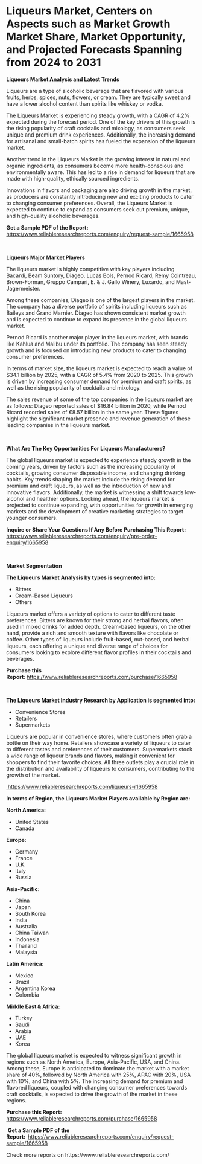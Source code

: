 <p><h1>Liqueurs Market, Centers on Aspects such as Market Growth Market Share, Market Opportunity, and Projected Forecasts Spanning from 2024 to 2031</h1></p><p><strong>Liqueurs Market Analysis and Latest Trends</strong></p>
<p><p>Liqueurs are a type of alcoholic beverage that are flavored with various fruits, herbs, spices, nuts, flowers, or cream. They are typically sweet and have a lower alcohol content than spirits like whiskey or vodka.</p><p>The Liqueurs Market is experiencing steady growth, with a CAGR of 4.2% expected during the forecast period. One of the key drivers of this growth is the rising popularity of craft cocktails and mixology, as consumers seek unique and premium drink experiences. Additionally, the increasing demand for artisanal and small-batch spirits has fueled the expansion of the liqueurs market.</p><p>Another trend in the Liqueurs Market is the growing interest in natural and organic ingredients, as consumers become more health-conscious and environmentally aware. This has led to a rise in demand for liqueurs that are made with high-quality, ethically sourced ingredients.</p><p>Innovations in flavors and packaging are also driving growth in the market, as producers are constantly introducing new and exciting products to cater to changing consumer preferences. Overall, the Liqueurs Market is expected to continue to expand as consumers seek out premium, unique, and high-quality alcoholic beverages.</p></p>
<p><strong>Get a Sample PDF of the Report:&nbsp;</strong> <a href="https://www.reliableresearchreports.com/enquiry/request-sample/1665958">https://www.reliableresearchreports.com/enquiry/request-sample/1665958</a></p>
<p>&nbsp;</p>
<p><strong>Liqueurs Major Market Players</strong></p>
<p><p>The liqueurs market is highly competitive with key players including Bacardi, Beam Suntory, Diageo, Lucas Bols, Pernod Ricard, Remy Cointreau, Brown-Forman, Gruppo Campari, E. & J. Gallo Winery, Luxardo, and Mast-Jagermeister.</p><p>Among these companies, Diageo is one of the largest players in the market. The company has a diverse portfolio of spirits including liqueurs such as Baileys and Grand Marnier. Diageo has shown consistent market growth and is expected to continue to expand its presence in the global liqueurs market.</p><p>Pernod Ricard is another major player in the liqueurs market, with brands like Kahlua and Malibu under its portfolio. The company has seen steady growth and is focused on introducing new products to cater to changing consumer preferences.</p><p>In terms of market size, the liqueurs market is expected to reach a value of $34.1 billion by 2025, with a CAGR of 5.4% from 2020 to 2025. This growth is driven by increasing consumer demand for premium and craft spirits, as well as the rising popularity of cocktails and mixology.</p><p>The sales revenue of some of the top companies in the liqueurs market are as follows: Diageo reported sales of $16.84 billion in 2020, while Pernod Ricard recorded sales of €8.57 billion in the same year. These figures highlight the significant market presence and revenue generation of these leading companies in the liqueurs market.</p></p>
<p>&nbsp;</p>
<p><strong>What Are The Key Opportunities For Liqueurs Manufacturers?</strong></p>
<p><p>The global liqueurs market is expected to experience steady growth in the coming years, driven by factors such as the increasing popularity of cocktails, growing consumer disposable income, and changing drinking habits. Key trends shaping the market include the rising demand for premium and craft liqueurs, as well as the introduction of new and innovative flavors. Additionally, the market is witnessing a shift towards low-alcohol and healthier options. Looking ahead, the liqueurs market is projected to continue expanding, with opportunities for growth in emerging markets and the development of creative marketing strategies to target younger consumers.</p></p>
<p><strong>Inquire or Share Your Questions If Any Before Purchasing This Report:</strong> <a href="https://www.reliableresearchreports.com/enquiry/pre-order-enquiry/1665958">https://www.reliableresearchreports.com/enquiry/pre-order-enquiry/1665958</a></p>
<p>&nbsp;</p>
<p><strong>Market Segmentation</strong></p>
<p><strong>The Liqueurs Market Analysis by types is segmented into:</strong></p>
<p><ul><li>Bitters</li><li>Cream-Based Liqueurs</li><li>Others</li></ul></p>
<p><p>Liqueurs market offers a variety of options to cater to different taste preferences. Bitters are known for their strong and herbal flavors, often used in mixed drinks for added depth. Cream-based liqueurs, on the other hand, provide a rich and smooth texture with flavors like chocolate or coffee. Other types of liqueurs include fruit-based, nut-based, and herbal liqueurs, each offering a unique and diverse range of choices for consumers looking to explore different flavor profiles in their cocktails and beverages.</p></p>
<p><strong>Purchase this Report:&nbsp;</strong><a href="https://www.reliableresearchreports.com/purchase/1665958">https://www.reliableresearchreports.com/purchase/1665958</a></p>
<p>&nbsp;</p>
<p><strong>The Liqueurs Market Industry Research by Application is segmented into:</strong></p>
<p><ul><li>Convenience Stores</li><li>Retailers</li><li>Supermarkets</li></ul></p>
<p><p>Liqueurs are popular in convenience stores, where customers often grab a bottle on their way home. Retailers showcase a variety of liqueurs to cater to different tastes and preferences of their customers. Supermarkets stock a wide range of liqueur brands and flavors, making it convenient for shoppers to find their favorite choices. All three outlets play a crucial role in the distribution and availability of liqueurs to consumers, contributing to the growth of the market.</p></p>
<p><a href="https://www.reliableresearchreports.com/liqueurs-r1665958">&nbsp;https://www.reliableresearchreports.com/liqueurs-r1665958</a></p>
<p><strong>In terms of Region, the Liqueurs Market Players available by Region are:</strong></p>
<p>
    <p> <strong> North America: </strong>
        <ul>
            <li>United States</li>
            <li>Canada</li>
        </ul>
        </p> 
    <p> <strong> Europe: </strong>
        <ul>
            <li>Germany</li>
            <li>France</li>
            <li>U.K.</li>
            <li>Italy</li>
            <li>Russia</li>
        </ul>
        </p> 
    <p> <strong> Asia-Pacific: </strong>
        <ul>
            <li>China</li>
            <li>Japan</li>
            <li>South Korea</li>
            <li>India</li>
            <li>Australia</li>
            <li>China Taiwan</li>
            <li>Indonesia</li>
            <li>Thailand</li>
            <li>Malaysia</li>
        </ul>
        </p> 
    <p> <strong> Latin America: </strong>
        <ul>
            <li>Mexico</li>
            <li>Brazil</li>
            <li>Argentina Korea</li>
            <li>Colombia</li>
        </ul>
        </p> 
    <p> <strong> Middle East & Africa: </strong>
        <ul>
            <li>Turkey</li>
            <li>Saudi</li>
            <li>Arabia</li>
            <li>UAE</li>
            <li>Korea</li>
        </ul>
    </p>
    </p>
<p><p>The global liqueurs market is expected to witness significant growth in regions such as North America, Europe, Asia-Pacific, USA, and China. Among these, Europe is anticipated to dominate the market with a market share of 40%, followed by North America with 25%, APAC with 20%, USA with 10%, and China with 5%. The increasing demand for premium and flavored liqueurs, coupled with changing consumer preferences towards craft cocktails, is expected to drive the growth of the market in these regions.</p></p>
<p><strong>Purchase this Report: </strong><a href="https://www.reliableresearchreports.com/purchase/1665958">https://www.reliableresearchreports.com/purchase/1665958</a></p>
<p>&nbsp;<strong>Get a Sample PDF of the Report:&nbsp;&nbsp;</strong><a href="https://www.reliableresearchreports.com/enquiry/request-sample/1665958">https://www.reliableresearchreports.com/enquiry/request-sample/1665958</a></p>
<p><strong></strong></p>
<p>Check more reports on https://www.reliableresearchreports.com/</p>